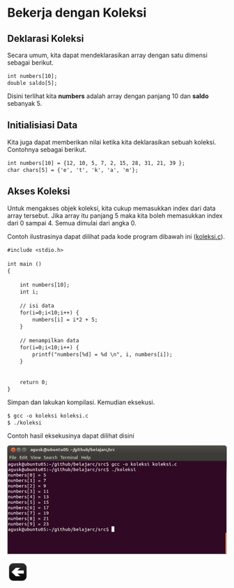 # Bekerja dengan Koleksi

## Deklarasi Koleksi

Secara umum, kita dapat mendeklarasikan array dengan satu dimensi sebagai berikut.

    int numbers[10];
    double saldo[5];

Disini terlihat kita **numbers** adalah array dengan panjang 10 dan **saldo** sebanyak 5.

## Initialisiasi Data

Kita juga dapat memberikan nilai ketika kita deklarasikan sebuah koleksi. Contohnya sebagai berikut.

    int numbers[10] = {12, 10, 5, 7, 2, 15, 28, 31, 21, 39 };
    char chars[5] = {'e', 't', 'k', 'a', 'm'};
    

## Akses Koleksi

Untuk mengakses objek koleksi, kita cukup memasukkan index dari data array tersebut. Jika array itu panjang 5 maka kita boleh memasukkan index dari 0 sampai 4. Semua dimulai dari angka 0.

Contoh ilustrasinya dapat dilihat pada kode program dibawah ini ([koleksi.c](../src/koleksi.c)).

    #include <stdio.h>
     
    int main ()
    {
    
        int numbers[10];
        int i;
    
        // isi data
        for(i=0;i<10;i++) {
            numbers[i] = i*2 + 5;
        }
    
        // menampilkan data
        for(i=0;i<10;i++) {
            printf("numbers[%d] = %d \n", i, numbers[i]);
        }
    
          
        return 0;
    }


Simpan dan lakukan kompilasi. Kemudian eksekusi.

    $ gcc -o koleksi koleksi.c
    $ ./koleksi


Contoh hasil eksekusinya dapat dilihat disini

![alt text](images/koleksi.png "Contoh hasil eksekusi")


[![Kembali ke menu utama](images/back.png "Kembali menu utama")](/README.md)